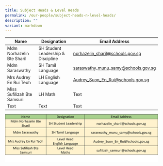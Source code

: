 ```yaml
---
title: Subject Heads & Level Heads
permalink: /our-people/subject-heads-n-level-heads/
description: ""
variant: markdown
---
```



| Name | Designation | Email Address |
| -------- | -------- | -------- |
| Mdm Norhazelin Bte Sharil     | SH Student Leadership & Discipline     | norhazelin_sharil@schools.gov.sg     |
| Mdm Saraswathy     | SH Tamil Language     | saraswathy_munu_samy@schools.gov.sg     |
| Mrs Audrey En Rui Teoh     | LH English Language    | Audrey_Suon_En_Rui@schools.gov.sg     |
| Miss Sufilizah Bte Samsuri    | LH Math     | Text     |
| Text     | Text     | Text     |

![](/images/Staff%20List/subject%20head.jpg)